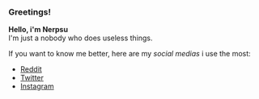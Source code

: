 ### Greetings!

**Hello, i'm Nerpsu**  
I'm just a nobody who does useless things.

If you want to know me better, here are my *social medias* i use the most:  
* [Reddit](https://www.reddit.com/user/Nerpsu)
* [Twitter](https://twitter.com/Nerpsuu)
* [Instagram](https://www.instagram.com/nerpsu/)
